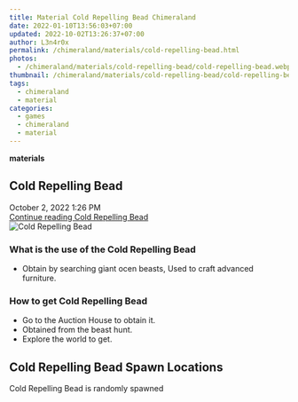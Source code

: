```yaml
---
title: Material Cold Repelling Bead Chimeraland
date: 2022-01-10T13:56:03+07:00
updated: 2022-10-02T13:26:37+07:00
author: L3n4r0x
permalink: /chimeraland/materials/cold-repelling-bead.html
photos:
  - /chimeraland/materials/cold-repelling-bead/cold-repelling-bead.webp
thumbnail: /chimeraland/materials/cold-repelling-bead/cold-repelling-bead.webp
tags:
  - chimeraland
  - material
categories:
  - games
  - chimeraland
  - material
---
```


<link
  rel="stylesheet"
  href="https://rawcdn.githack.com/dimaslanjaka/Web-Manajemen/870a349/css/bootstrap-5-3-0-alpha3-wrapper.css"
/>
<section id="bootstrap-wrapper">
  <div data-bs-theme="dark">
    <div
      class="row g-0 border rounded overflow-hidden flex-md-row mb-4 shadow-sm position-relative bg-dark text-light"
    >
      <div class="col p-4 d-flex flex-column position-static">
        <strong class="d-inline-block mb-2 text-success">materials</strong>
        <h2 class="mb-0">Cold Repelling Bead</h2>
        <div class="mb-1 text-muted">October 2, 2022 1:26 PM</div>
        <a
          href="/chimeraland/materials/cold-repelling-bead.html"
          class="stretched-link d-none text-primary"
          >Continue reading Cold Repelling Bead</a
        >
      </div>
      <div class="col-auto d-none d-md-block d-lg-block">
        <img
          src="https://www.webmanajemen.com/chimeraland/materials/cold-repelling-bead/cold-repelling-bead.webp"
          alt="Cold Repelling Bead"
        />
      </div>
    </div>
    <div class="row">
      <div class="col-lg-6 col-12 mb-2">
        <div class="card">
          <div class="card-body">
            <h3 class="card-title">
              What is the use of the Cold Repelling Bead
            </h3>
            <div class="card-text">
              <ul>
                <li>
                  Obtain by searching giant ocen beasts, Used to craft advanced
                  furniture.
                </li>
              </ul>
            </div>
          </div>
        </div>
      </div>
      <div class="col-lg-6 col-12 mb-2">
        <div class="card">
          <div class="card-body">
            <h3 class="card-title">How to get Cold Repelling Bead</h3>
            <div class="card-text">
              <ul>
                <li>Go to the Auction House to obtain it.</li>
                <li>Obtained from the beast hunt.</li>
                <li>Explore the world to get.</li>
              </ul>
            </div>
          </div>
        </div>
      </div>
      <div class="col-12 mb-2">
        <h2>Cold Repelling Bead Spawn Locations</h2>
        <p>Cold Repelling Bead is randomly spawned</p>
      </div>
    </div>
  </div>
</section>